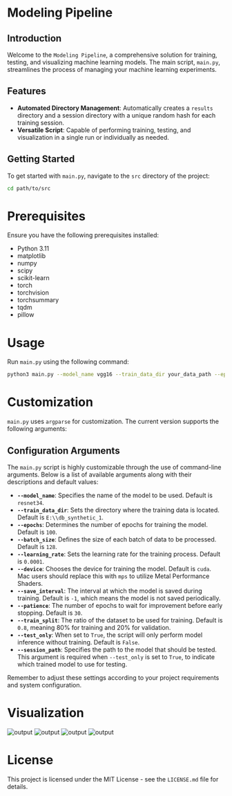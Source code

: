 # Modeling Pipeline

## Introduction
Welcome to the `Modeling Pipeline`, a comprehensive solution for training, testing, and visualizing machine learning models. The main script, `main.py`, streamlines the process of managing your machine learning experiments.

## Features
- **Automated Directory Management**: Automatically creates a `results` directory and a session directory with a unique random hash for each training session.
- **Versatile Script**: Capable of performing training, testing, and visualization in a single run or individually as needed.

## Getting Started
To get started with `main.py`, navigate to the `src` directory of the project:

```bash
cd path/to/src
```

# Prerequisites
Ensure you have the following prerequisites installed:
- Python 3.11
- matplotlib
- numpy
- scipy
- scikit-learn
- torch
- torchvision
- torchsummary
- tqdm
- pillow

# Usage
Run `main.py` using the following command:
```bash
python3 main.py --model_name vgg16 --train_data_dir your_data_path --epochs 200 --batch_size 64 --device cuda 
```

# Customization
`main.py` uses `argparse` for customization. The current version supports the following arguments:

## Configuration Arguments
The `main.py` script is highly customizable through the use of command-line arguments. Below is a list of available arguments along with their descriptions and default values:
- **`--model_name`**: Specifies the name of the model to be used. Default is `resnet34`.
- **`--train_data_dir`**: Sets the directory where the training data is located. Default is `E:\\db_synthetic_1`.
- **`--epochs`**: Determines the number of epochs for training the model. Default is `100`.
- **`--batch_size`**: Defines the size of each batch of data to be processed. Default is `128`.
- **`--learning_rate`**: Sets the learning rate for the training process. Default is `0.0001`.
- **`--device`**: Chooses the device for training the model. Default is `cuda`. Mac users should replace this with `mps` to utilize Metal Performance Shaders.
- **`--save_interval`**: The interval at which the model is saved during training. Default is `-1`, which means the model is not saved periodically.
- **`--patience`**: The number of epochs to wait for improvement before early stopping. Default is `30`.
- **`--train_split`**: The ratio of the dataset to be used for training. Default is `0.8`, meaning 80% for training and 20% for validation.
- **`--test_only`**: When set to `True`, the script will only perform model inference without training. Default is `False`.
- **`--session_path`**: Specifies the path to the model that should be tested. This argument is required when `--test_only` is set to `True`, to indicate which trained model to use for testing.

Remember to adjust these settings according to your project requirements and system configuration.

# Visualization
![output](https://github.com/hiyuantang/modeling_pipeline/assets/24949723/1d37f106-ab0c-4ba9-9012-eb315e5e74f2)
![output](https://github.com/hiyuantang/modeling_pipeline/assets/24949723/d700bac9-059a-40ee-8b46-b82e0a35606c)
![output](https://github.com/hiyuantang/modeling_pipeline/assets/24949723/528ad12e-1dd4-4b29-b9a9-0e06e12e680b)
![output](https://github.com/hiyuantang/modeling_pipeline/assets/24949723/41f5ce07-f205-43a8-8e7b-7b2a1d4c8103)

# License
This project is licensed under the MIT License - see the `LICENSE.md` file for details.
